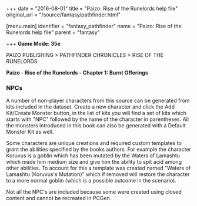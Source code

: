 +++
date = "2016-08-01"
title = "Paizo: Rise of the Runelords help file"
original_url = "/source/fantasy/pathfinder.html"

[menu.main]
    identifier = "fantasy_pathfinder"
    name = "Paizo: Rise of the Runelords help file"
    parent = "fantasy"
    
+++
**Game Mode: 35e**

PAIZO PUBLISHING &gt; PATHFINDER CHRONICLES &gt; RISE OF THE RUNELORDS

**Paizo - Rise of the Runelords - Chapter 1: Burnt Offerings**

### NPCs

A number of non-player characters from this source can be generated from
kits included in the dataset. Create a new character and click the Add
Kit/Create Monster button, in the list of kits you will find a set of
kits which starts with "NPC" followed by the name of the character in
parentheses. All the monsters introduced in this book can also be
generated with a Default Monster Kit as well.

Some characters are unique creations and required custom templates to
grant the abilities specified by the books authors. For example the
character Koruvus is a goblin which has been mutated by the Waters of
Lamashtu which made him medium size and give him the ability to spit
acid among other abilities. To account for this a template was created
named "Waters of Lamashtu (Koruvus's Mutation)" which if removed will
restore the character to a more normal goblin (which is a possible
outcome in the scenario).

Not all the NPC's are included because some were created using closed
content and cannot be recreated in PCGen.



